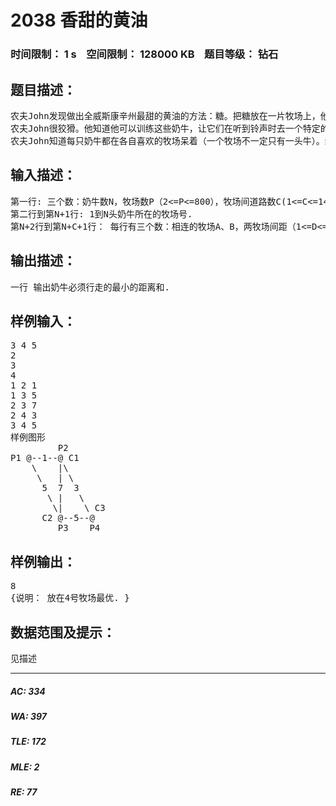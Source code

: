 # 2038 香甜的黄油   
### 时间限制： 1 s&nbsp;&nbsp;&nbsp;&nbsp;空间限制： 128000 KB&nbsp;&nbsp;&nbsp;&nbsp;题目等级： 钻石  
## 题目描述：  

<pre>
农夫John发现做出全威斯康辛州最甜的黄油的方法：糖。把糖放在一片牧场上，他知道N（1<=N<=500）只奶牛会过来舔它，这样就能做出能卖好价钱的超甜黄油。当然，他将付出额外的费用在奶牛上。
农夫John很狡猾。他知道他可以训练这些奶牛，让它们在听到铃声时去一个特定的牧场。他打算将糖放在那里然后下午发出铃声，以至他可以在晚上挤奶。
农夫John知道每只奶牛都在各自喜欢的牧场呆着（一个牧场不一定只有一头牛）。给出各头牛在的牧场和牧场间的路线，找出使所有牛到达的路程和最短的牧场（他将把糖放在那）。
</pre>
  
  
## 输入描述：  

<pre>
第一行: 三个数：奶牛数N，牧场数P（2<=P<=800），牧场间道路数C(1<=C<=1450).
第二行到第N+1行: 1到N头奶牛所在的牧场号.
第N+2行到第N+C+1行： 每行有三个数：相连的牧场A、B，两牧场间距（1<=D<=255），当然,连接是双向的.
</pre>
  
  
## 输出描述：  

<pre>
一行 输出奶牛必须行走的最小的距离和.
</pre>
  
  
## 样例输入：  

<pre>
3 4 5
2
3
4
1 2 1
1 3 5
2 3 7
2 4 3  
3 4 5
样例图形
         P2  
P1 @--1--@ C1
    \    |\
     \   | \
      5  7  3
       \ |   \
        \|    \ C3
      C2 @--5--@
         P3    P4
</pre>
  
  
## 样例输出：  

<pre>
8
{说明： 放在4号牧场最优. }
</pre>
  
  
## 数据范围及提示：  

<pre>
见描述
</pre>
  
  
***  

##### AC: 334  
##### WA: 397  
##### TLE: 172  
##### MLE: 2  
##### RE: 77  
